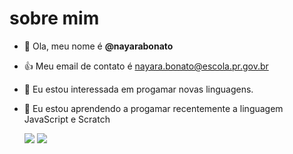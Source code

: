 # sobre mim
-  👋 Ola, meu nome é **@nayarabonato**
- :+1: Meu email de contato é nayara.bonato@escola.pr.gov.br
- 👀 Eu estou interessada em progamar novas linguagens.
- 🌱 Eu estou aprendendo a progamar recentemente a linguagem JavaScript e Scratch

  ![](https://img.shields.io/badge/Scratch-4D97FF?style=for-the-badge&logo=Scratch&logoColor=white)
  ![](https://img.shields.io/badge/JavaScript-323330?style=for-the-badge&logo=javascript&logoColor=F7DF1E)
